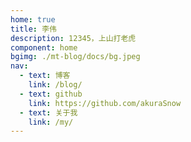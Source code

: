 ```yaml
---
home: true
title: 李伟
description: 12345，上山打老虎
component: home
bgimg: ./mt-blog/docs/bg.jpeg
nav:
  - text: 博客
    link: /blog/
  - text: github
    link: https://github.com/akuraSnow
  - text: 关于我
    link: /my/
---
```

